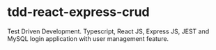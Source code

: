 # tdd-react-express-crud
Test Driven Development. Typescript, React JS, Express JS, JEST and MySQL login application with user management feature. 

